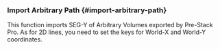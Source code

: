 ### Import Arbitrary Path {#import-arbitrary-path}

This function imports SEG-Y of Arbitrary Volumes exported by Pre-Stack Pro. As for 2D lines, you need to set the keys for World-X and World-Y coordinates.